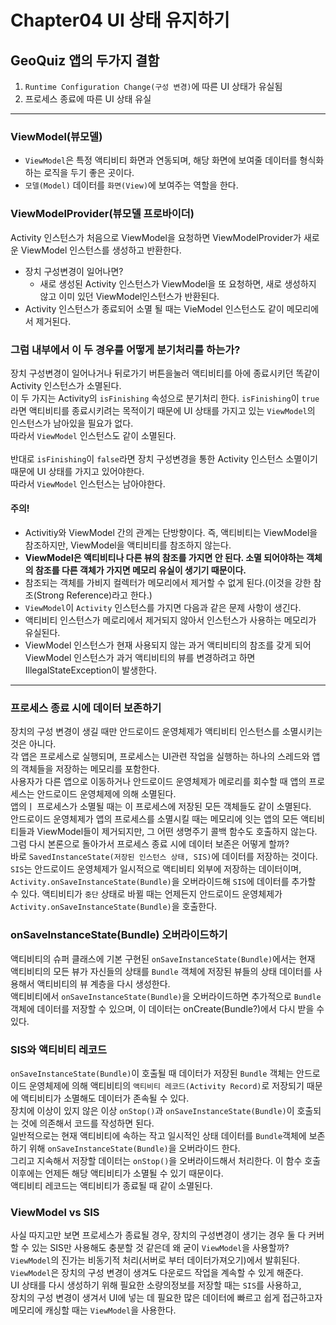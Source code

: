 # Chapter04 UI 상태 유지하기

## GeoQuiz 앱의 두가지 결함

1. `Runtime Configuration Change(구성 변경)`에 따른 UI 상태가 유실됨
2. 프로세스 종료에 따른 UI 상태 유실

---

### ViewModel(뷰모델)
- `ViewModel`은 특정 액티비티 화면과 연동되며, 해당 화면에 보여줄 데이터를 형식화 하는 로직을 두기 좋은 곳이다.
- `모델(Model)` 데이터를 `화면(View)`에 보여주는 역할을 한다.

### ViewModelProvider(뷰모델 프로바이더)
Activity 인스턴스가 처음으로 ViewModel을 요청하면 ViewModelProvider가 새로운 ViewModel 인스턴스를 생성하고 반환한다.
<br>
- 장치 구성변경이 일어나면? 
  - 새로 생성된 Activity 인스턴스가 ViewModel을 또 요청하면, 새로 생성하지 않고 이미 있던 ViewModel인스턴스가 반환된다.
- Activity 인스턴스가 종료되어 소멸 될 때는 VieModel 인스턴스도 같이 메모리에서 제거된다.

### 그럼 내부에서 이 두 경우를 어떻게 분기처리를 하는가?
장치 구성변경이 일어나거나 뒤로가기 버튼을눌러 액티비티를 아에 종료시키던 똑같이 Activity 인스턴스가 소멸된다.
<br>
이 두 가지는 Activity의 `isFinishing` 속성으로 분기처리 한다.
`isFinishing`이 `true`라면 액티비티를 종료시키려는 목적이기 때문에 UI 상태를 가지고 있는 `ViewModel`의 인스턴스가 남아있을 필요가 없다.
<br>
따라서 `ViewModel` 인스턴스도 같이 소멸된다.
<br>
<br>
반대로 `isFinishing`이 `false`라면 장치 구성변경을 통한 Activity 인스턴스 소멸이기 때문에 UI 상태를 가지고 있어야한다.
<br>
따라서 `ViewModel` 인스턴스는 남아야한다.

#### 주의!
- Activitiy와 ViewModel 간의 관계는 단방향이다. 즉, 액티비티는 ViewModel을 참조하지만, ViewModel을 액티비티를 참조하지 않는다.
- **ViewModel은 액티비티나 다른 뷰의 참조를 가지면 안 된다. 소멸 되어야하는 객체의 참조를 다른 객체가 가지면 메모리 유실이 생기기 때문이다.**
- 참조되는 객체를 가비지 컬렉터가 메모리에서 제거할 수 없게 된다.(이것을 강한 참조(Strong Reference)라고 한다.)
- `ViewModel`이 `Activity` 인스턴스를 가지면 다음과 같은 문제 사항이 생긴다.
- 액티비티 인스턴스가 메로리에서 제거되지 않아서 인스턴스가 사용하는 메모리가 유실된다.
- ViewModel 인스턴스가 현재 사용되지 않는 과거 액티비티의 참조를 갖게 되어 ViewModel 인스턴스가 과거 액티비티의 뷰를 변경하려고 하면 IllegalStateException이 발생한다.

---

### 프로세스 종료 시에 데이터 보존하기
장치의 구성 변경이 생길 때만 안드로이드 운영체제가 액티비티 인스턴스를 소멸시키는 것은 아니다.
<br>
각 앱은 프로세스로 실행되며, 프로세스는 UI관련 작업을 실행하는 하나의 스레드와 앱의 객체들을 저장하는 메모리를 포함한다.
<br>
사용자가 다른 앱으로 이동하거나 안드로이드 운영체제가 메로리를 회수할 때 앱의 프로세스는 안드로이드 운영체제에 의해 소멸된다.
<br>
앱의ㅣ 프로세스가 소멸될 때는 이 프로세스에 저장된 모든 객체들도 같이 소멸된다.
<br>
안드로이드 운영체제가 앱의 프로세스를 소멸시킬 때는 메모리에 잇는 앱의 모든 액티비티들과 ViewModel들이 제거되지만, 그 어떤 생명주기 콜백 함수도 호출하지 않는다.
<br>
그럼 다시 본론으로 돌아가서 프로세스 종료 시에 데이터 보존은 어떻게 할까? 
<br>
바로 `SavedInstanceState(저장된 인스턴스 상태, SIS)`에 데이터를 저장하는 것이다.
<br>
`SIS`는 안드로이드 운영체제가 일시적으로 액티비티 외부에 저장하는 데이터이며, `Activity.onSaveInstanceState(Bundle)`을 오버라이드해 `SIS`에 데이터를 추가할 수 있다.
액티비티가 `중단` 상태로 바뀔 때는 언제든지 안드로이드 운영체제가 `Activity.onSaveInstanceState(Bundle)`을 호출한다.

### onSaveInstanceState(Bundle) 오버라이드하기
액티비티의 슈퍼 클래스에 기본 구현된 `onSaveInstanceState(Bundle)`에서는 현재 액티비티의 모든 뷰가 자신들의 상태를 `Bundle` 객체에 저장된 뷰들의 상태 데이터를 사용해서 액티비티의 뷰 계층을 다시 생성한다.
<br>
액티비티에서 `onSaveInstanceState(Bundle)`을 오버라이드하면 추가적으로 `Bundle` 객체에 데이터를 저장할 수 있으며, 이 데이터는 onCreate(Bundle?)에서 다시 받을 수 있다. 

### SIS와 액티비티 레코드
`onSaveInstanceState(Bundle)`이 호출될 때 데이터가 저장된 `Bundle` 객체는 안드로이드 운영체제에 의해 액티비티의 `액티비티 레코드(Activity Record)`로 저장되기 때문에 액티비티가 소멸해도 데이터가 존속될 수 있다.
<br>
장치에 이상이 있지 않은 이상 `onStop()`과 `onSaveInstanceState(Bundle)`이 호출되는 것에 의존해서 코드를 작성하면 된다.
<br>
일반적으로는 현재 액티비티에 속하는 작고 일시적인 상태 데이터를 `Bundle`객체에 보존하기 위해 `onSaveInstanceState(Bundle)`을 오버라이드 한다.
<br>
그리고 지속해서 저장할 데이터는 `onStop()`을 오버라이드해서 처리한다. 이 함수 호출 이후에는 언제든 해당 액티비티가 소멸될 수 있기 때문이다.
<br>
액티비티 레코드는 액티비티가 종료될 때 같이 소멸된다.

### ViewModel vs SIS
사실 따지고만 보면 프로세스가 종료될 경우, 장치의 구성변경이 생기는 경우 둘 다 커버할 수 있는 SIS만 사용해도 충분할 것 같은데 왜 굳이 `ViewModel`을 사용할까?
<br>
`ViewModel`의 진가는 비동기적 처리(서버로 부터 데이터가져오기)에서 발휘된다. 
<br>
`ViewModel`은 장치의 구성 변경이 생겨도 다운로드 작업을 계속할 수 있게 해준다. 
<br>
UI 상태를 다시 생성하기 위해 필요한 소량의정보를 저장할 때는 `SIS`를 사용하고,<br>
장치의 구성 변경이 생겨서 UI에 넣는 데 필요한 많은 데이터에 빠르고 쉽게 접근하고자 메모리에 캐싱할 때는 `ViewModel`을 사용한다.


